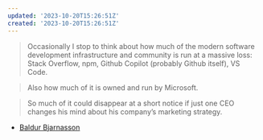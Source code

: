 ```yaml
---
updated: '2023-10-20T15:26:51Z'
created: '2023-10-20T15:26:51Z'
---
```

> Occasionally I stop to think about how much of the modern software development infrastructure and community is run at a massive loss: Stack Overflow, npm, Github Copilot (probably Github itself), VS Code.

> Also how much of it is owned and run by Microsoft.

> So much of it could disappear at a short notice if just one CEO changes his mind about his company’s marketing strategy.

- [Baldur Bjarnasson](https://elk.pwm.social/hachyderm.io/@baldur@toot.cafe/111250649114061389)
